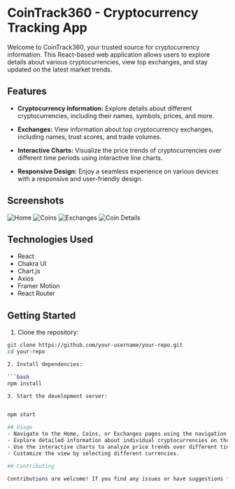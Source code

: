 # CoinTrack360 - Cryptocurrency Tracking App

Welcome to CoinTrack360, your trusted source for cryptocurrency information. This React-based web application allows users to explore details about various cryptocurrencies, view top exchanges, and stay updated on the latest market trends.



## Features

- **Cryptocurrency Information:** Explore details about different cryptocurrencies, including their names, symbols, prices, and more.

- **Exchanges:** View information about top cryptocurrency exchanges, including names, trust scores, and trade volumes.

- **Interactive Charts:** Visualize the price trends of cryptocurrencies over different time periods using interactive line charts.

- **Responsive Design:** Enjoy a seamless experience on various devices with a responsive and user-friendly design.

## Screenshots

![Home](![image](https://github.com/gauravmittal54/React-Crypto-App-CoinTrack360-/assets/61792468/d4c4a1d7-24f7-4603-80d1-d853d497c633)
)
![Coins](![image](https://github.com/gauravmittal54/React-Crypto-App-CoinTrack360-/assets/61792468/fb2cc5f2-a69f-435e-b47c-1d93220e4364)
)
![Exchanges](![image](https://github.com/gauravmittal54/React-Crypto-App-CoinTrack360-/assets/61792468/21d1ad56-ebec-4445-a1e2-f45facacc0d0)
)
![Coin Details](![image](https://github.com/gauravmittal54/React-Crypto-App-CoinTrack360-/assets/61792468/53c972c5-75b5-4c8b-bd3e-e8df1e1d85cf)
)

## Technologies Used

- React
- Chakra UI
- Chart.js
- Axios
- Framer Motion
- React Router

## Getting Started

1. Clone the repository:

```bash
git clone https://github.com/your-username/your-repo.git
cd your-repo

2. Install dependencies:

```bash
npm install

3. Start the development server:


npm start

## Usage
- Navigate to the Home, Coins, or Exchanges pages using the navigation bar.
- Explore detailed information about individual cryptocurrencies on the Coin Details page.
- Use the interactive charts to analyze price trends over different time periods.
- Customize the view by selecting different currencies.

## Contributing

Contributions are welcome! If you find any issues or have suggestions for improvements, feel free to open an issue or submit a pull request.



